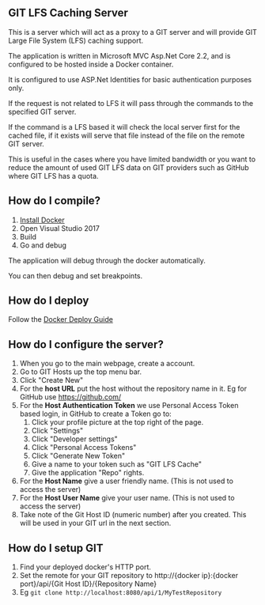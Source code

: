 ## GIT LFS Caching Server

This is a server which will act as a proxy to a GIT server and will provide GIT Large File System (LFS) caching support.

The application is written in Microsoft MVC Asp.Net Core 2.2, and is configured to be hosted inside a Docker container.

It is configured to use ASP.Net Identities for basic authentication purposes only.

If the request is not related to LFS it will pass through the commands to the specified GIT server.

If the command is a LFS based it will check the local server first for the cached file, if it exists will serve that file instead of the file on the remote GIT server.

This is useful in the cases where you have limited bandwidth or you want to reduce the amount of used GIT LFS data on GIT providers such as GitHub where GIT LFS has a quota.

## How do I compile?
1. [Install Docker](https://www.docker.com/products/docker-desktop)
2. Open Visual Studio 2017
3. Build
4. Go and debug

The application will debug through the docker automatically.

You can then debug and set breakpoints.

## How do I deploy 

Follow the [Docker Deploy Guide](https://docs.microsoft.com/en-us/aspnet/core/host-and-deploy/docker/visual-studio-tools-for-docker?view=aspnetcore-2.2#publish-docker-images)

## How do I configure the server?
1. When you go to the main webpage, create a account.
2. Go to GIT Hosts up the top menu bar.
3. Click "Create New"
4. For the **host URL** put the host without the repository name in it. Eg for GitHub use https://github.com/<your organisation>
5. For the **Host Authentication Token** we use Personal Access Token based login, in GitHub to create a Token go to:
   1. Click your profile picture at the top right of the page.
   2. Click "Settings"
   3. Click "Developer settings"
   4. Click "Personal Access Tokens"
   5. Click "Generate New Token"
   6. Give a name to your token such as "GIT LFS Cache"
   7. Give the application "Repo" rights. 
6. For the **Host Name** give a user friendly name. (This is not used to access the server)
7. For the **Host User Name** give your user name. (This is not used to access the server)
8. Take note of the Git Host ID (numeric number) after you created. This will be used in your GIT url in the next section.

## How do I setup GIT
1. Find your deployed docker's HTTP port.
2. Set the remote for your GIT repository to http://{docker ip}:{docker port}/api/{Git Host ID}/{Repository Name}
3. Eg ```git clone http://localhost:8080/api/1/MyTestRepository```


   
